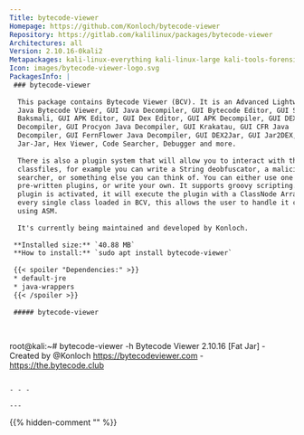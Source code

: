 ```yaml
---
Title: bytecode-viewer
Homepage: https://github.com/Konloch/bytecode-viewer
Repository: https://gitlab.com/kalilinux/packages/bytecode-viewer
Architectures: all
Version: 2.10.16-0kali2
Metapackages: kali-linux-everything kali-linux-large kali-tools-forensics kali-tools-reverse-engineering 
Icon: images/bytecode-viewer-logo.svg
PackagesInfo: |
 ### bytecode-viewer
 
  This package contains Bytecode Viewer (BCV). It is an Advanced Lightweight
  Java Bytecode Viewer, GUI Java Decompiler, GUI Bytecode Editor, GUI Smali, GUI
  Baksmali, GUI APK Editor, GUI Dex Editor, GUI APK Decompiler, GUI DEX
  Decompiler, GUI Procyon Java Decompiler, GUI Krakatau, GUI CFR Java
  Decompiler, GUI FernFlower Java Decompiler, GUI DEX2Jar, GUI Jar2DEX, GUI
  Jar-Jar, Hex Viewer, Code Searcher, Debugger and more.
   
  There is also a plugin system that will allow you to interact with the loaded
  classfiles, for example you can write a String deobfuscator, a malicious code
  searcher, or something else you can think of. You can either use one of the
  pre-written plugins, or write your own. It supports groovy scripting. Once a
  plugin is activated, it will execute the plugin with a ClassNode ArrayList of
  every single class loaded in BCV, this allows the user to handle it completely
  using ASM.
   
  It's currently being maintained and developed by Konloch.
 
 **Installed size:** `40.88 MB`  
 **How to install:** `sudo apt install bytecode-viewer`  
 
 {{< spoiler "Dependencies:" >}}
 * default-jre
 * java-wrappers
 {{< /spoiler >}}
 
 ##### bytecode-viewer
 
 
 ```
 root@kali:~# bytecode-viewer -h
 Bytecode Viewer 2.10.16 [Fat Jar] - Created by @Konloch
 https://bytecodeviewer.com - https://the.bytecode.club
 ```
 
 - - -
 
---
```

{{% hidden-comment "<!--Do not edit anything above this line-->" %}}
